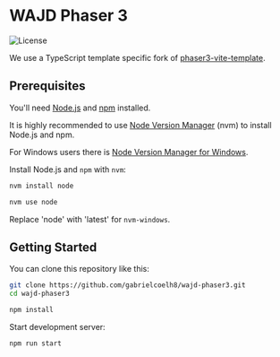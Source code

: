 # WAJD Phaser 3

![License](https://img.shields.io/badge/license-MIT-green)

We use a TypeScript template specific fork of [phaser3-vite-template](https://github.com/ourcade/phaser3-vite-template).

## Prerequisites

You'll need [Node.js](https://nodejs.org/en/) and [npm](https://www.npmjs.com/) installed.

It is highly recommended to use [Node Version Manager](https://github.com/nvm-sh/nvm) (nvm) to install Node.js and npm.

For Windows users there is [Node Version Manager for Windows](https://github.com/coreybutler/nvm-windows).

Install Node.js and `npm` with `nvm`:

```bash
nvm install node

nvm use node
```

Replace 'node' with 'latest' for `nvm-windows`.

## Getting Started

You can clone this repository like this:

```bash
git clone https://github.com/gabrielcoelh8/wajd-phaser3.git
cd wajd-phaser3

npm install
```

Start development server:

```
npm run start
```
